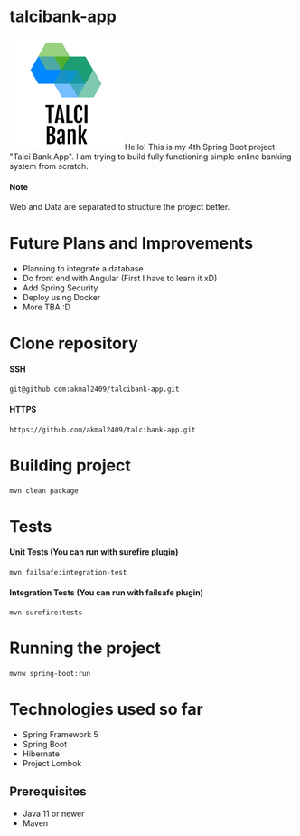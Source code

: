 # talcibank-app
![Logo](https://github.com/akmal2409/talcibank-app/blob/master/talcibank-web/src/main/resources/static/images/logo.png?raw=true)
Hello! This is my 4th Spring Boot project "Talci Bank App". I am trying to build fully functioning simple online banking system from scratch.
#### Note
Web and Data are separated to structure the project better.

# Future Plans and Improvements
* Planning to integrate a database
* Do front end with Angular (First I have to learn it xD)
* Add Spring Security
* Deploy using Docker
* More TBA :D

# Clone repository
#### SSH
    git@github.com:akmal2409/talcibank-app.git
#### HTTPS
    https://github.com/akmal2409/talcibank-app.git

# Building project
    mvn clean package

# Tests
#### Unit Tests (You can run with surefire plugin)
    mvn failsafe:integration-test
#### Integration Tests (You can run with failsafe plugin)
    mvn surefire:tests

# Running the project
    mvnw spring-boot:run
  
# Technologies used so far
* Spring Framework 5
* Spring Boot
* Hibernate
* Project Lombok

## Prerequisites
* Java 11 or newer
* Maven
    
